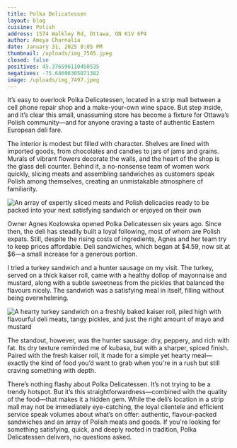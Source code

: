 ```yaml
---
title: Polka Delicatessen
layout: blog
cuisine: Polish
address: 1574 Walkley Rd, Ottawa, ON K1V 6P4
author: Ameya Charnalia
date: January 31, 2025 8:05 PM
thumbnail: /uploads/img_7505.jpeg
closed: false
positives: 45.376596110450535
negatives: -75.64696305071382
image: /uploads/img_7497.jpeg
---
```

It’s easy to overlook Polka Delicatessen, located in a strip mall between a cell phone repair shop and a make-your-own wine space. But step inside, and it’s clear this small, unassuming store has become a fixture for Ottawa’s Polish community—and for anyone craving a taste of authentic Eastern European deli fare.

The interior is modest but filled with character. Shelves are lined with imported goods, from chocolates and candies to jars of jams and grains. Murals of vibrant flowers decorate the walls, and the heart of the shop is the glass deli counter. Behind it, a no-nonsense team of women work quickly, slicing meats and assembling sandwiches as customers speak Polish among themselves, creating an unmistakable atmosphere of familiarity.

![An array of expertly sliced meats and Polish delicacies ready to be packed into your next satisfying sandwich or enjoyed on their own](/uploads/img_7501.jpeg "Polka Delicatessen deli counter")

Owner Agnes Kozlowska opened Polka Delicatessen six years ago. Since then, the deli has steadily built a loyal following, most of whom are Polish expats. Still, despite the rising costs of ingredients, Agnes and her team try to keep prices affordable. Deli sandwiches, which began at $4.59, now sit at $6—a small increase for a generous portion.

I tried a turkey sandwich and a hunter sausage on my visit. The turkey, served on a thick kaiser roll, came with a healthy dollop of mayonnaise and mustard, along with a subtle sweetness from the pickles that balanced the flavours nicely. The sandwich was a satisfying meal in itself, filling without being overwhelming.

![A hearty turkey sandwich on a freshly baked kaiser roll, piled high with flavourful deli meats, tangy pickles, and just the right amount of mayo and mustard](/uploads/img_7505.jpeg "Polka Delicatessen turkey sandwich")

The standout, however, was the hunter sausage: dry, peppery, and rich with fat. Its dry texture reminded me of kubasa, but with a sharper, spiced finish. Paired with the fresh kaiser roll, it made for a simple yet hearty meal—exactly the kind of food you’d want to grab when you're in a rush but still craving something with depth.

There’s nothing flashy about Polka Delicatessen. It’s not trying to be a trendy hotspot. But it’s this straightforwardness—combined with the quality of the food—that makes it a hidden gem. While the deli’s location in a strip mall may not be immediately eye-catching, the loyal clientele and efficient service speak volumes about what’s on offer: authentic, flavour-packed sandwiches and an array of Polish meats and goods. If you're looking for something satisfying, quick, and deeply rooted in tradition, Polka Delicatessen delivers, no questions asked.